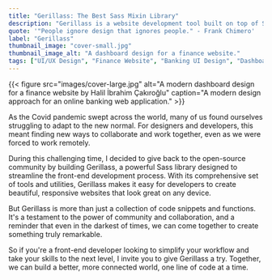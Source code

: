 ```yaml
---
title: "Gerillass: The Best Sass Mixin Library"
description: "Gerillass is a website development tool built on top of Sass with a set of Sass mixins and functions for frontend developers to generate scalable CSS outputs."
quote: '"People ignore design that ignores people." - Frank Chimero'
label: "Gerillass"
thumbnail_image: "cover-small.jpg"
thumbnail_image_alt: "A dashboard design for a finance website."
tags: ["UI/UX Design", "Finance Website", "Banking UI Design", "Dashboard UI Design", "Dashboard Website Design"]
---
```


{{< figure 
    src="images/cover-large.jpg"
    alt="A modern dashboard design for a finance website by Halil İbrahim Çakıroğlu"
    caption="A modern design approach for an online banking web application." >}}

As the Covid pandemic swept across the world, many of us found ourselves struggling to adapt to the new normal. For designers and developers, this meant finding new ways to collaborate and work together, even as we were forced to work remotely.

During this challenging time, I decided to give back to the open-source community by building Gerillass, a powerful Sass library designed to streamline the front-end development process. With its comprehensive set of tools and utilities, Gerillass makes it easy for developers to create beautiful, responsive websites that look great on any device.

But Gerillass is more than just a collection of code snippets and functions. It's a testament to the power of community and collaboration, and a reminder that even in the darkest of times, we can come together to create something truly remarkable.

So if you're a front-end developer looking to simplify your workflow and take your skills to the next level, I invite you to give Gerillass a try. Together, we can build a better, more connected world, one line of code at a time.